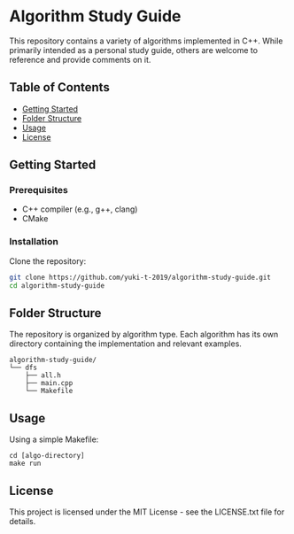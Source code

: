 # Algorithm Study Guide

This repository contains a variety of algorithms implemented in C++. 
While primarily intended as a personal study guide, others are welcome to reference and provide comments on it.

## Table of Contents
- [Getting Started](#getting-started)
- [Folder Structure](#folder-structure)
- [Usage](#usage)
- [License](#license)

## Getting Started

### Prerequisites
- C++ compiler (e.g., g++, clang)
- CMake

### Installation
Clone the repository:
```bash
git clone https://github.com/yuki-t-2019/algorithm-study-guide.git
cd algorithm-study-guide
```

## Folder Structure
The repository is organized by algorithm type.
Each algorithm has its own directory containing the implementation and relevant examples.
```
algorithm-study-guide/
└── dfs
    ├── all.h
    ├── main.cpp
    └── Makefile
```

## Usage
Using a simple Makefile:
```
cd [algo-directory]
make run
```


## License
This project is licensed under the MIT License - see the LICENSE.txt file for details.


